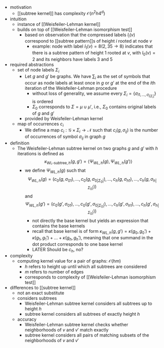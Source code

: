 - motivation
	- [[subtree kernel]] has complexity $\mathcal{O}(n^2 h 4^d)$
- intuition
	- instance of [[Weisfeiler-Lehman kernel]]
	- builds on top of [[Weisfeiler-Lehman isomorphism test]]
		- based on observation that the compressed labels $l_i(v)$ correspond to [[subtree pattern]]s of height $i$ rooted at node $v$
			- example: node with label $l_1(v) = 8 (2, 35 \rightarrow 8)$ indicates that there is a subtree pattern of height $1$ rooted at $v$, with $l_0(v) = 2$ and its neighbors have labels $3$ and $5$
- required abstractions
	- set of node labels $\Sigma_i$
		- Let $g$ and $g'$ be graphs. We have $\sum_i$ as the set of symbols that occur as node labels at least once in $g$ or $g'$ at the end of the $i$th iteration of the Weisfeiler-Lehman procedure
			- without loss of generality, we assume every $\Sigma_i = \{\sigma_{i1, \dots, \sigma_{i |\Sigma_i|}}\}$ is ordered
			- $\Sigma_0$ corresponds to $\Sigma = \mu \cup \mu'$, i.e., $\Sigma_0$ contains original labels of $g$ and $g'$
		- provided by Weisfeiler-Lehman kernel
	- map of occurrences $c_i$
		- We define a map $c_i : \mathcal{G} \times \Sigma_i \rightarrow \mathcal{N}$ such that $c_i(g, \sigma_{ij})$ is the number of occurrences of symbol $\sigma_{ij}$ in graph $g$
- definition
	- The Weisfeiler-Lehman subtree kernel on two graphs $g$ and $g'$ with $h$ iterations is defined as
	  $$
	  \kappa_{\text{WL-subtree}, h}(g, g') = \langle \Psi_{WL, h}(g), \Psi_{WL, h}(g') \rangle
	  $$
		- we define $\Psi_{WL, h}(g)$ such that
		  $$
		  \Psi_{WL, h}(g) = (c_0(g, \sigma_{01}), \dots, c_0(g, \sigma_{0 |\Sigma_0|}), \dots, c_h(g, \sigma_{h 1}), \dots, c_h(g, \sigma_{h |\Sigma_0|}))
		  $$
		  and
		  $$
		  \Psi_{WL, h}(g') = (c_0(g', \sigma_{01}), \dots, c_0(g', \sigma_{0 |\Sigma_0|}), \dots, c_h(g', \sigma_{h 1}), \dots, c_h(g', \sigma_{h |\Sigma_0|}))
		  $$
			- not directly the base kernel but yields an expression that contains the base kernels
			- recall that base kernel is of form $\kappa_{WL, h}(g, g') = \kappa(g_0, g_0') + \kappa(g_1, g_1') + \dots + \kappa(g_h, g_h')$, meaning that one summand in the dot product corresponds to one base kernel
			- LATER Should be $c_h$, no?
- complexity
	- computing kernel value for a pair of graphs: $\mathcal{O}(hm)$
		- $h$ refers to height up until which all subtrees are considered
		- $m$ refers to number of edges
		- corresponds to complexity of [[Weisfeiler-Lehman isomorphism test]]
- differences to [[subtree kernel]]
	- not an exact substitute
	- considers subtrees
		- Weisfeiler-Lehman subtree kernel considers all subtrees up to height $h$
		- subtree kernel considers all subtrees of exactly height $h$
	- accuracy
		- Weisfeiler-Lehman subtree kernel checks whether neighborhoods of $v$ and $v'$ match exactly
		- subtree kernel considers all pairs of matching subsets of the neighborhoods of $v$ and $v'$